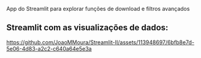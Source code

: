 App do Streamlit para explorar funções de download e filtros avançados

## Streamlit com as visualizações de dados:

https://github.com/JoaoMMoura/Streamlit-II/assets/113948697/6bfb8e7d-5e06-4d83-a2c2-c640a64e5e3a

